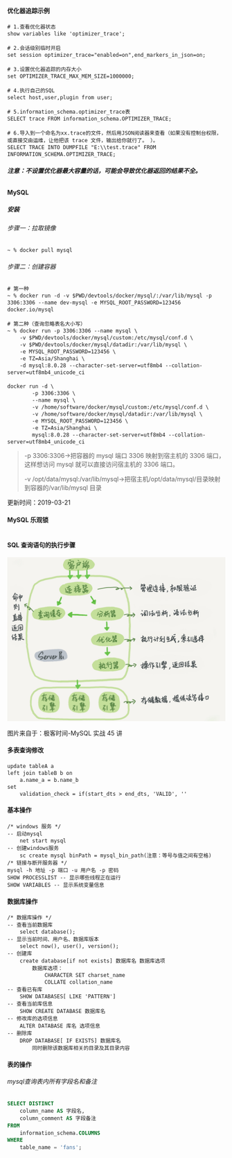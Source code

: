 #### 优化器追踪示例 

```shell
# 1.查看优化器状态
show variables like 'optimizer_trace';

# 2.会话级别临时开启
set session optimizer_trace="enabled=on",end_markers_in_json=on;

# 3.设置优化器追踪的内存大小
set OPTIMIZER_TRACE_MAX_MEM_SIZE=1000000;

# 4.执行自己的SQL
select host,user,plugin from user;

# 5.information_schema.optimizer_trace表
SELECT trace FROM information_schema.OPTIMIZER_TRACE;

# 6.导入到一个命名为xx.trace的文件，然后用JSON阅读器来查看（如果没有控制台权限，或直接交由运维，让他把该 trace 文件，输出给你就行了。 ）。
SELECT TRACE INTO DUMPFILE "E:\\test.trace" FROM INFORMATION_SCHEMA.OPTIMIZER_TRACE;
```

###### **注意：不设置优化器最大容量的话，可能会导致优化器返回的结果不全。**



#### MySQL

##### 安装

###### 步骤一：拉取镜像

```shell
~ % docker pull mysql
```

###### 步骤二：创建容器

```shell
# 第一种
~ % docker run -d -v $PWD/devtools/docker/mysql/:/var/lib/mysql -p 3306:3306 --name dev-mysql -e MYSQL_ROOT_PASSWORD=123456 docker.io/mysql

# 第二种（查询忽略表名大小写）
~ % docker run -p 3306:3306 --name mysql \
	-v $PWD/devtools/docker/mysql/custom:/etc/mysql/conf.d \
	-v $PWD/devtools/docker/mysql/datadir:/var/lib/mysql \
	-e MYSQL_ROOT_PASSWORD=123456 \
	-e TZ=Asia/Shanghai \
	-d mysql:8.0.28 --character-set-server=utf8mb4 --collation-server=utf8mb4_unicode_ci
	
docker run -d \
		-p 3306:3306 \
		--name mysql \
		-v /home/software/docker/mysql/custom:/etc/mysql/conf.d \
		-v /home/software/docker/mysql/datadir:/var/lib/mysql \
		-e MYSQL_ROOT_PASSWORD=123456 \
		-e TZ=Asia/Shanghai \
		mysql:8.0.28 --character-set-server=utf8mb4 --collation-server=utf8mb4_unicode_ci
```

> -p 3306:3306->把容器的 mysql 端口 3306 映射到宿主机的 3306 端口，这样想访问 mysql 就可以直接访问宿主机的 3306 端口。
>
> -v /opt/data/mysql:/var/lib/mysql->把宿主机/opt/data/mysql/目录映射到容器的/var/lib/mysql 目录

更新时间：2019-03-21

#### MySQL 乐观锁

```

```

#### SQL 查询语句的执行步骤

![](./mysql.assets/1EA288AB4D8D62103F763325099B0CD3.jpg)

图片来自于：极客时间-MySQL 实战 45 讲

#### 多表查询修改

```
update tableA a
left join tableB b on
    a.name_a = b.name_b
set
    validation_check = if(start_dts > end_dts, 'VALID', ''
```

#### 基本操作

```
/* windows 服务 */
-- 启动mysql
	net start mysql
-- 创建windows服务
	sc create mysql binPath = mysql_bin_path(注意：等号与值之间有空格)
/* 链接与断开服务器 */
mysql -h 地址 -p 端口 -u 用户名 -p 密码
SHOW PROCESSLIST -- 显示哪些线程正在运行
SHOW VARIABLES -- 显示系统变量信息
```

#### 数据库操作

```
/* 数据库操作 */
-- 查看当前数据库
	select database();
-- 显示当前时间、用户名、数据库版本
	select now(), user(), version();
-- 创建库
	create database[if not exists] 数据库名 数据库选项
        数据库选项：
            CHARACTER SET charset_name
            COLLATE collation_name
-- 查看已有库
    SHOW DATABASES[ LIKE 'PATTERN']
-- 查看当前库信息
    SHOW CREATE DATABASE 数据库名
-- 修改库的选项信息
    ALTER DATABASE 库名 选项信息
-- 删除库
    DROP DATABASE[ IF EXISTS] 数据库名
		同时删除该数据库相关的目录及其目录内容
```

#### 表的操作

###### mysql查询表内所有字段名和备注

```sql
SELECT DISTINCT
	column_name AS 字段名,
	column_comment AS 字段备注 
FROM
	information_schema.COLUMNS 
WHERE
	table_name = 'fans';
```

